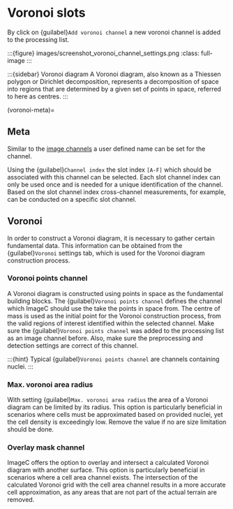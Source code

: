 # Voronoi slots

By click on {guilabel}`Add voronoi channel` a new voronoi channel is added to the processing list.


:::{figure} images/screenshot_voronoi_channel_settings.png
:class: full-image
:::

:::{sidebar} Voronoi diagram
A Voronoi diagram, also known as a Thiessen polygon or Dirichlet decomposition, represents a decomposition of space into regions that are determined by a given set of points in space, referred to here as centres. 
:::

(voronoi-meta)=
## Meta

Similar to the [image channels](image-channels) a user defined name can be set for the channel.

Using the {guilabel}`Channel index` the slot index `[A-F]` which should be associated with this channel can be selected.
Each slot channel index can only be used once and is needed for a unique identification of the channel.
Based on the slot channel index cross-channel measurements, for example, can be conducted on a specific slot channel.

## Voronoi

In order to construct a Voronoi diagram, it is necessary to gather certain fundamental data. 
This information can be obtained from the {guilabel}`Voronoi` settings tab, which is used for the Voronoi diagram construction process.

### Voronoi points channel

A Voronoi diagram is constructed using points in space as the fundamental building blocks.
The {guilabel}`Voronoi points channel` defines the channel which ImageC should use the take the points in space from.
The centre of mass is used as the initial point for the Voronoi construction process, from the valid regions of interest identified within the selected channel.
Make sure the {guilabel}`Voronoi points channel` was added to the processing list as an image channel before. 
Also, make sure the preprocessing and detection settings are correct of this channel.

:::{hint}
Typical {guilabel}`Voronoi points channel` are channels containing nuclei.
:::

### Max. voronoi area radius

With setting {guilabel}`Max. voronoi area radius` the area of a Voronoi diagram can be limited by its radius.
This option is particularly beneficial in scenarios where cells must be approximated based on provided nuclei, yet the cell density is exceedingly low.
Remove the value if no are size limitation should be done.

### Overlay mask channel

ImageC offers the option to overlay and intersect a calculated Voronoi diagram with another surface.
This option is particularly beneficial in scenarios where a cell area channel exists.
The intersection of the calculated Voronoi grid with the cell area channel results in a more accurate cell approximation, as any areas that are not part of the actual terrain are removed.
